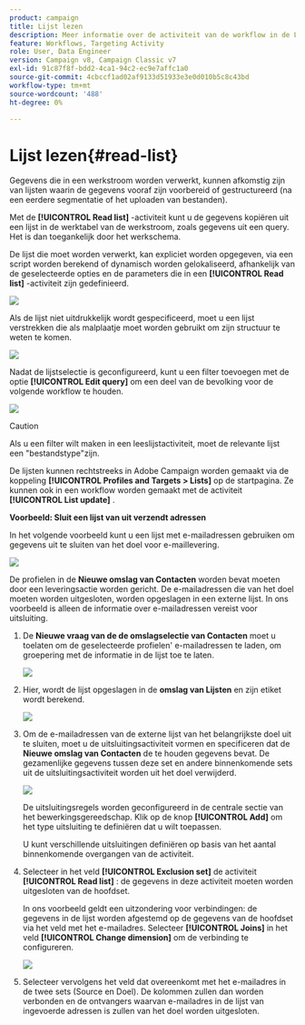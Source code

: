 ```yaml
---
product: campaign
title: Lijst lezen
description: Meer informatie over de activiteit van de workflow in de Leeslijst
feature: Workflows, Targeting Activity
role: User, Data Engineer
version: Campaign v8, Campaign Classic v7
exl-id: 91c87f8f-bdd2-4ca1-94c2-ec9e7affc1a0
source-git-commit: 4cbccf1ad02af9133d51933e3e0d010b5c8c43bd
workflow-type: tm+mt
source-wordcount: '488'
ht-degree: 0%

---
```


# Lijst lezen{#read-list}

Gegevens die in een werkstroom worden verwerkt, kunnen afkomstig zijn van lijsten waarin de gegevens vooraf zijn voorbereid of gestructureerd (na een eerdere segmentatie of het uploaden van bestanden).

Met de **[!UICONTROL Read list]** -activiteit kunt u de gegevens kopiëren uit een lijst in de werktabel van de werkstroom, zoals gegevens uit een query. Het is dan toegankelijk door het werkschema.

De lijst die moet worden verwerkt, kan expliciet worden opgegeven, via een script worden berekend of dynamisch worden gelokaliseerd, afhankelijk van de geselecteerde opties en de parameters die in een **[!UICONTROL Read list]** -activiteit zijn gedefinieerd.

![](assets/list_edit_select_option_01.png)

Als de lijst niet uitdrukkelijk wordt gespecificeerd, moet u een lijst verstrekken die als malplaatje moet worden gebruikt om zijn structuur te weten te komen.

![](assets/s_advuser_list_template_select.png)

Nadat de lijstselectie is geconfigureerd, kunt u een filter toevoegen met de optie **[!UICONTROL Edit query]** om een deel van de bevolking voor de volgende workflow te houden.

![](assets/wf_readlist_1.png)

>[!CAUTION]
>
>Als u een filter wilt maken in een leeslijstactiviteit, moet de relevante lijst een &quot;bestandstype&quot;zijn.

De lijsten kunnen rechtstreeks in Adobe Campaign worden gemaakt via de koppeling **[!UICONTROL Profiles and Targets > Lists]** op de startpagina. Ze kunnen ook in een workflow worden gemaakt met de activiteit **[!UICONTROL List update]** .

**Voorbeeld: Sluit een lijst van uit verzendt adressen**

In het volgende voorbeeld kunt u een lijst met e-mailadressen gebruiken om gegevens uit te sluiten van het doel voor e-maillevering.

![](assets/s_advuser_list_read_sample_1.png)

De profielen in de **Nieuwe omslag van Contacten** worden bevat moeten door een leveringsactie worden gericht. De e-mailadressen die van het doel moeten worden uitgesloten, worden opgeslagen in een externe lijst. In ons voorbeeld is alleen de informatie over e-mailadressen vereist voor uitsluiting.

1. De **Nieuwe vraag van de de omslagselectie van Contacten** moet u toelaten om de geselecteerde profielen&#39; e-mailadressen te laden, om groepering met de informatie in de lijst toe te laten.

   ![](assets/s_advuser_list_read_sample_0.png)

1. Hier, wordt de lijst opgeslagen in de **omslag van Lijsten** en zijn etiket wordt berekend.

   ![](assets/s_advuser_list_read_sample_2.png)

1. Om de e-mailadressen van de externe lijst van het belangrijkste doel uit te sluiten, moet u de uitsluitingsactiviteit vormen en specificeren dat de **Nieuwe omslag van Contacten** de te houden gegevens bevat. De gezamenlijke gegevens tussen deze set en andere binnenkomende sets uit de uitsluitingsactiviteit worden uit het doel verwijderd.

   ![](assets/s_advuser_list_read_sample_3.png)

   De uitsluitingsregels worden geconfigureerd in de centrale sectie van het bewerkingsgereedschap. Klik op de knop **[!UICONTROL Add]** om het type uitsluiting te definiëren dat u wilt toepassen.

   U kunt verschillende uitsluitingen definiëren op basis van het aantal binnenkomende overgangen van de activiteit.

1. Selecteer in het veld **[!UICONTROL Exclusion set]** de activiteit **[!UICONTROL Read list]** : de gegevens in deze activiteit moeten worden uitgesloten van de hoofdset.

   In ons voorbeeld geldt een uitzondering voor verbindingen: de gegevens in de lijst worden afgestemd op de gegevens van de hoofdset via het veld met het e-mailadres. Selecteer **[!UICONTROL Joins]** in het veld **[!UICONTROL Change dimension]** om de verbinding te configureren.

   ![](assets/s_advuser_list_read_sample_4.png)

1. Selecteer vervolgens het veld dat overeenkomt met het e-mailadres in de twee sets (Source en Doel). De kolommen zullen dan worden verbonden en de ontvangers waarvan e-mailadres in de lijst van ingevoerde adressen is zullen van het doel worden uitgesloten.
